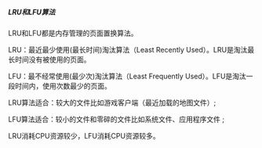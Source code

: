 ##### LRU和LFU算法

LRU和LFU都是内存管理的页面置换算法。

LRU：最近最少使用(最长时间)淘汰算法（Least Recently Used）。LRU是淘汰最长时间没有被使用的页面。

LFU：最不经常使用(最少次)淘汰算法（Least Frequently Used）。LFU是淘汰一段时间内，使用次数最少的页面。

LRU算法适合：较大的文件比如游戏客户端（最近加载的地图文件）;

LFU算法适合：较小的文件和零碎的文件比如系统文件、应用程序文件 ;

LRU消耗CPU资源较少，LFU消耗CPU资源较多。
